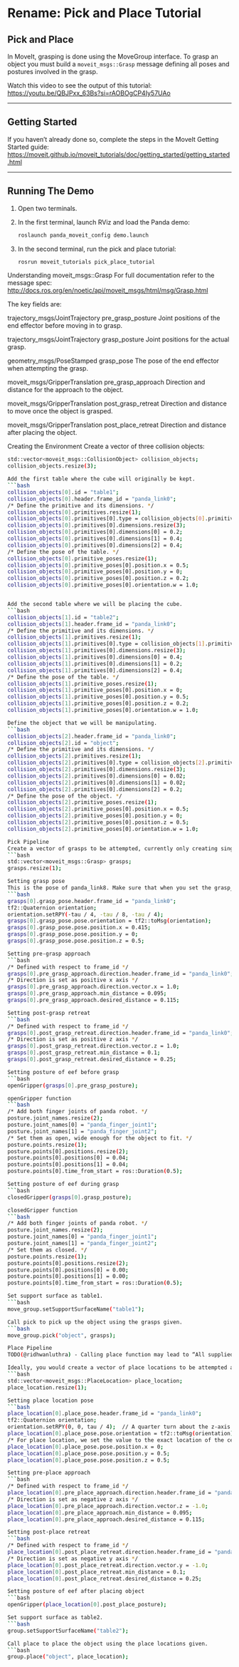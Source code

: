 # Rename: Pick and Place Tutorial

## Pick and Place

In MoveIt, grasping is done using the MoveGroup interface. To grasp an object you must build a `moveit_msgs::Grasp` message defining all poses and postures involved in the grasp.

Watch this video to see the output of this tutorial:  
https://youtu.be/QBJPxx_63Bs?si=rAOBOgCP4Iy57UAo

---

## Getting Started

If you haven’t already done so, complete the steps in the MoveIt Getting Started guide:  
https://moveit.github.io/moveit_tutorials/doc/getting_started/getting_started.html

---

## Running The Demo

1. Open two terminals.

2. In the first terminal, launch RViz and load the Panda demo:
   ```bash
   roslaunch panda_moveit_config demo.launch
3. In the second terminal, run the pick and place tutorial:
   ```bash
   rosrun moveit_tutorials pick_place_tutorial
   
Understanding moveit_msgs::Grasp
For full documentation refer to the message spec: http://docs.ros.org/en/noetic/api/moveit_msgs/html/msg/Grasp.html

The key fields are:

trajectory_msgs/JointTrajectory pre_grasp_posture Joint positions of the end effector before moving in to grasp.

trajectory_msgs/JointTrajectory grasp_posture Joint positions for the actual grasp.

geometry_msgs/PoseStamped grasp_pose The pose of the end effector when attempting the grasp.

moveit_msgs/GripperTranslation pre_grasp_approach Direction and distance for the approach to the object.

moveit_msgs/GripperTranslation post_grasp_retreat Direction and distance to move once the object is grasped.

moveit_msgs/GripperTranslation post_place_retreat Direction and distance after placing the object.

Creating the Environment
Create a vector of three collision objects:
```bash
std::vector<moveit_msgs::CollisionObject> collision_objects;
collision_objects.resize(3);

Add the first table where the cube will originally be kept.
```bash
collision_objects[0].id = "table1";
collision_objects[0].header.frame_id = "panda_link0";
/* Define the primitive and its dimensions. */
collision_objects[0].primitives.resize(1);
collision_objects[0].primitives[0].type = collision_objects[0].primitives[0].BOX;
collision_objects[0].primitives[0].dimensions.resize(3);
collision_objects[0].primitives[0].dimensions[0] = 0.2;
collision_objects[0].primitives[0].dimensions[1] = 0.4;
collision_objects[0].primitives[0].dimensions[2] = 0.4;
/* Define the pose of the table. */
collision_objects[0].primitive_poses.resize(1);
collision_objects[0].primitive_poses[0].position.x = 0.5;
collision_objects[0].primitive_poses[0].position.y = 0;
collision_objects[0].primitive_poses[0].position.z = 0.2;
collision_objects[0].primitive_poses[0].orientation.w = 1.0;


Add the second table where we will be placing the cube.
```bash
collision_objects[1].id = "table2";
collision_objects[1].header.frame_id = "panda_link0";
/* Define the primitive and its dimensions. */
collision_objects[1].primitives.resize(1);
collision_objects[1].primitives[0].type = collision_objects[1].primitives[0].BOX;
collision_objects[1].primitives[0].dimensions.resize(3);
collision_objects[1].primitives[0].dimensions[0] = 0.4;
collision_objects[1].primitives[0].dimensions[1] = 0.2;
collision_objects[1].primitives[0].dimensions[2] = 0.4;
/* Define the pose of the table. */
collision_objects[1].primitive_poses.resize(1);
collision_objects[1].primitive_poses[0].position.x = 0;
collision_objects[1].primitive_poses[0].position.y = 0.5;
collision_objects[1].primitive_poses[0].position.z = 0.2;
collision_objects[1].primitive_poses[0].orientation.w = 1.0;

Define the object that we will be manipulating.
```bash
collision_objects[2].header.frame_id = "panda_link0";
collision_objects[2].id = "object";
/* Define the primitive and its dimensions. */
collision_objects[2].primitives.resize(1);
collision_objects[2].primitives[0].type = collision_objects[2].primitives[0].BOX;
collision_objects[2].primitives[0].dimensions.resize(3);
collision_objects[2].primitives[0].dimensions[0] = 0.02;
collision_objects[2].primitives[0].dimensions[1] = 0.02;
collision_objects[2].primitives[0].dimensions[2] = 0.2;
/* Define the pose of the object. */
collision_objects[2].primitive_poses.resize(1);
collision_objects[2].primitive_poses[0].position.x = 0.5;
collision_objects[2].primitive_poses[0].position.y = 0;
collision_objects[2].primitive_poses[0].position.z = 0.5;
collision_objects[2].primitive_poses[0].orientation.w = 1.0;

Pick Pipeline
Create a vector of grasps to be attempted, currently only creating single grasp. This is essentially useful when using a grasp generator to generate and test multiple grasps.
```bash
std::vector<moveit_msgs::Grasp> grasps;
grasps.resize(1);

Setting grasp pose
This is the pose of panda_link8. Make sure that when you set the grasp_pose, you are setting it to be the pose of the last link in your manipulator which in this case would be “panda_link8”. You will have to compensate for the transform from “panda_link8” to the palm of the end effector.
```bash
grasps[0].grasp_pose.header.frame_id = "panda_link0";
tf2::Quaternion orientation;
orientation.setRPY(-tau / 4, -tau / 8, -tau / 4);
grasps[0].grasp_pose.pose.orientation = tf2::toMsg(orientation);
grasps[0].grasp_pose.pose.position.x = 0.415;
grasps[0].grasp_pose.pose.position.y = 0;
grasps[0].grasp_pose.pose.position.z = 0.5;

Setting pre-grasp approach
```bash
/* Defined with respect to frame_id */
grasps[0].pre_grasp_approach.direction.header.frame_id = "panda_link0";
/* Direction is set as positive x axis */
grasps[0].pre_grasp_approach.direction.vector.x = 1.0;
grasps[0].pre_grasp_approach.min_distance = 0.095;
grasps[0].pre_grasp_approach.desired_distance = 0.115;

Setting post-grasp retreat
```bash
/* Defined with respect to frame_id */
grasps[0].post_grasp_retreat.direction.header.frame_id = "panda_link0";
/* Direction is set as positive z axis */
grasps[0].post_grasp_retreat.direction.vector.z = 1.0;
grasps[0].post_grasp_retreat.min_distance = 0.1;
grasps[0].post_grasp_retreat.desired_distance = 0.25;

Setting posture of eef before grasp
```bash
openGripper(grasps[0].pre_grasp_posture);

openGripper function
```bash
/* Add both finger joints of panda robot. */
posture.joint_names.resize(2);
posture.joint_names[0] = "panda_finger_joint1";
posture.joint_names[1] = "panda_finger_joint2";
/* Set them as open, wide enough for the object to fit. */
posture.points.resize(1);
posture.points[0].positions.resize(2);
posture.points[0].positions[0] = 0.04;
posture.points[0].positions[1] = 0.04;
posture.points[0].time_from_start = ros::Duration(0.5);

Setting posture of eef during grasp
```bash
closedGripper(grasps[0].grasp_posture);

closedGripper function
```bash
/* Add both finger joints of panda robot. */
posture.joint_names.resize(2);
posture.joint_names[0] = "panda_finger_joint1";
posture.joint_names[1] = "panda_finger_joint2";
/* Set them as closed. */
posture.points.resize(1);
posture.points[0].positions.resize(2);
posture.points[0].positions[0] = 0.00;
posture.points[0].positions[1] = 0.00;
posture.points[0].time_from_start = ros::Duration(0.5);

Set support surface as table1.
```bash
move_group.setSupportSurfaceName("table1");

Call pick to pick up the object using the grasps given.
```bash
move_group.pick("object", grasps);

Place Pipeline
TODO(@ridhwanluthra) - Calling place function may lead to “All supplied place locations failed. Retrying last location in verbose mode.” This is a known issue.

Ideally, you would create a vector of place locations to be attempted although in this example, we only create a single place location.
```bash
std::vector<moveit_msgs::PlaceLocation> place_location;
place_location.resize(1);

Setting place location pose
```bash
place_location[0].place_pose.header.frame_id = "panda_link0";
tf2::Quaternion orientation;
orientation.setRPY(0, 0, tau / 4);  // A quarter turn about the z-axis
place_location[0].place_pose.pose.orientation = tf2::toMsg(orientation);
/* For place location, we set the value to the exact location of the center of the object. */
place_location[0].place_pose.pose.position.x = 0;
place_location[0].place_pose.pose.position.y = 0.5;
place_location[0].place_pose.pose.position.z = 0.5;

Setting pre-place approach
```bash
/* Defined with respect to frame_id */
place_location[0].pre_place_approach.direction.header.frame_id = "panda_link0";
/* Direction is set as negative z axis */
place_location[0].pre_place_approach.direction.vector.z = -1.0;
place_location[0].pre_place_approach.min_distance = 0.095;
place_location[0].pre_place_approach.desired_distance = 0.115;

Setting post-place retreat
```bash
/* Defined with respect to frame_id */
place_location[0].post_place_retreat.direction.header.frame_id = "panda_link0";
/* Direction is set as negative y axis */
place_location[0].post_place_retreat.direction.vector.y = -1.0;
place_location[0].post_place_retreat.min_distance = 0.1;
place_location[0].post_place_retreat.desired_distance = 0.25;

Setting posture of eef after placing object
```bash
openGripper(place_location[0].post_place_posture);

Set support surface as table2.
```bash
group.setSupportSurfaceName("table2");

Call place to place the object using the place locations given.
```bash
group.place("object", place_location);




